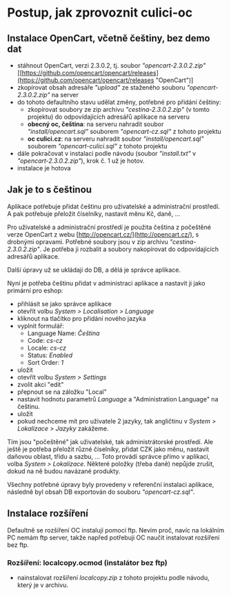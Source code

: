 # Postup, jak zprovoznit culici-oc #

## Instalace OpenCart, včetně češtiny, bez demo dat ##

- stáhnout OpenCart, verzi 2.3.0.2, tj. soubor *"opencart-2.3.0.2.zip"* \[[https://github.com/opencart/opencart/releases](https://github.com/opencart/opencart/releases "OpenCart")\]
- zkopírovat obsah adresáře *"upload"* ze staženého souboru *"opencart-2.3.0.2.zip"* na server 
- do tohoto defaultního stavu udělat změny, potřebné pro přidání češtiny:
    - zkopírovat soubory ze zip archivu *"cestina-2.3.0.2.zip"* (v tomto projektu) do odpovídajících adresářů aplikace na serveru
    - **obecný oc, čeština**: na serveru nahradit soubor *"install/opencart.sql"* souborem *"opencart-cz.sql"* z tohoto projektu
    - **oc culici.cz**: na serveru nahradit soubor *"install/opencart.sql"* souborem *"opencart-culici.sql"* z tohoto projektu   
- dále pokračovat v instalaci podle návodu (soubor *"install.txt"* v *"opencart-2.3.0.2.zip"*), krok č. 1 už je hotov.
- instalace je hotova 


## Jak je to s češtinou ##

Aplikace potřebuje přidat češtinu pro uživatelské a administrační prostředí. A pak potřebuje přeložit číselníky, nastavit měnu Kč, daně, ...

Pro uživatelské a administrační prostředí je použita čeština z počeštěné verze OpenCart z webu [http://opencart.cz/](http://opencart.cz/), s drobnými opravami. Potřebné soubory jsou v zip archivu *"cestina-2.3.0.2.zip"*. Je potřeba ji rozbalit a soubory nakopírovat do odpovídajících adresářů aplikace.

Další úpravy už se ukládají do DB, a dělá je správce aplikace.

Nyní je potřeba češtinu přidat v administraci aplikace a nastavit ji jako primární pro eshop:

- přihlásit se jako správce aplikace
- otevřít volbu *System > Localisation > Language*
- kliknout na tlačítko pro přidání nového jazyka
- vyplnit formulář:
    - Language Name: *Čeština*
    - Code: *cs-cz*
    - Locale: *cs-cz*
    - Status: *Enabled*
    - Sort Order: *1*
- uložit
- otevřít volbu *System > Settings*
- zvolit akci "edit"
- přepnout se na záložku "Local"
- nastavit hodnotu parametrů *Language* a "Administration Language" na češtinu.
- uložit
- pokud nechceme mít pro uživatele 2 jazyky, tak angličtinu v *System > Lokalizace > Jazyky* zakážeme.

Tím jsou "počeštěné" jak uživatelské, tak administrátorské prostředí. Ale ještě je potřeba přeložit různé číselníky, přidat CZK jako měnu, nastavit daňovou oblast, třídu a sazbu, ... Toto provádí správce přímo v aplikaci, volba *System > Lokalizace*. Některé položky (třeba daně) nepůjde zrušit, dokud na ně budou navázané produkty.

Všechny potřebné úpravy byly provedeny v referenční instalaci aplikace, následně byl obsah DB exportován do souboru *"opencart-cz.sql"*.

## Instalace rozšíření ##

Defaultně se rozšíření OC instalují pomocí ftp. Nevím proč, navíc na lokálním PC nemám ftp server, takže napřed potřebuji OC naučit instalovat rozšíření bez ftp.

### Rozšíření: localcopy.ocmod (instalátor bez ftp) ###

- nainstalovat rozšíření *localcopy.zip* z tohoto projektu podle návodu, který je v archivu.
 